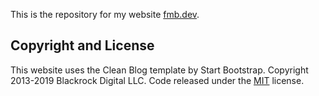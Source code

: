 This is the repository for my website [fmb.dev](https://fmb.dev).

## Copyright and License

This website uses the Clean Blog template by Start Bootstrap. Copyright 2013-2019 Blackrock Digital LLC. Code released under the [MIT](https://github.com/BlackrockDigital/startbootstrap-clean-blog/blob/gh-pages/LICENSE) license.
